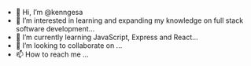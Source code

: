 - 👋 Hi, I’m @kenngesa
- 👀 I’m interested in learning and expanding my knowledge on full stack software development...
- 🌱 I’m currently learning JavaScript, Express and React...
- 💞️ I’m looking to collaborate on ...
- 📫 How to reach me ...

<!---
kenngesa/kenngesa is a ✨ special ✨ repository because its `README.md` (this file) appears on your GitHub profile.
You can click the Preview link to take a look at your changes.
--->
